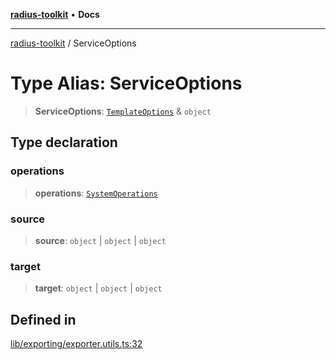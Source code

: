 [**radius-toolkit**](../README.md) • **Docs**

***

[radius-toolkit](../globals.md) / ServiceOptions

# Type Alias: ServiceOptions

> **ServiceOptions**: [`TemplateOptions`](TemplateOptions.md) & `object`

## Type declaration

### operations

> **operations**: [`SystemOperations`](SystemOperations.md)

### source

> **source**: `object` \| `object` \| `object`

### target

> **target**: `object` \| `object` \| `object`

## Defined in

[lib/exporting/exporter.utils.ts:32](https://github.com/rangle/radius-token-tango/blob/5b6e6f5adbda55f8c41a4c8308d1d8885a9b9a2f/packages/radius-toolkit/src/lib/exporting/exporter.utils.ts#L32)
